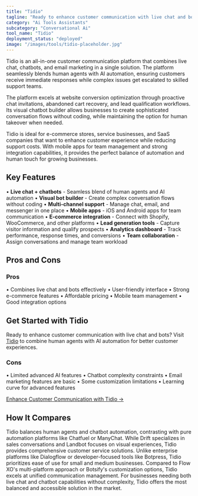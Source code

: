 ```yaml
---
title: "Tidio"
tagline: "Ready to enhance customer communication with live chat and bots? Visit [Tidio](https://www.tidio.com) to combine human agents with AI automation for b..."
category: "Ai Tools Assistants"
subcategory: "Conversational Ai"
tool_name: "Tidio"
deployment_status: "deployed"
image: "/images/tools/tidio-placeholder.jpg"
---
```

Tidio is an all-in-one customer communication platform that combines live chat, chatbots, and email marketing in a single solution. The platform seamlessly blends human agents with AI automation, ensuring customers receive immediate responses while complex issues get escalated to skilled support teams.

The platform excels at website conversion optimization through proactive chat invitations, abandoned cart recovery, and lead qualification workflows. Its visual chatbot builder allows businesses to create sophisticated conversation flows without coding, while maintaining the option for human takeover when needed.

Tidio is ideal for e-commerce stores, service businesses, and SaaS companies that want to enhance customer experience while reducing support costs. With mobile apps for team management and strong integration capabilities, it provides the perfect balance of automation and human touch for growing businesses.

## Key Features

• **Live chat + chatbots** - Seamless blend of human agents and AI automation
• **Visual bot builder** - Create complex conversation flows without coding
• **Multi-channel support** - Manage chat, email, and messenger in one place
• **Mobile apps** - iOS and Android apps for team communication
• **E-commerce integration** - Connect with Shopify, WooCommerce, and other platforms
• **Lead generation tools** - Capture visitor information and qualify prospects
• **Analytics dashboard** - Track performance, response times, and conversions
• **Team collaboration** - Assign conversations and manage team workload

## Pros and Cons

### Pros
• Combines live chat and bots effectively
• User-friendly interface
• Strong e-commerce features
• Affordable pricing
• Mobile team management
• Good integration options

## Get Started with Tidio

Ready to enhance customer communication with live chat and bots? Visit [Tidio](https://www.tidio.com) to combine human agents with AI automation for better customer experiences.

### Cons
• Limited advanced AI features
• Chatbot complexity constraints
• Email marketing features are basic
• Some customization limitations
• Learning curve for advanced features

[Enhance Customer Communication with Tidio →](https://www.tidio.com)

## How It Compares

Tidio balances human agents and chatbot automation, contrasting with pure automation platforms like Chatfuel or ManyChat. While Drift specializes in sales conversations and Landbot focuses on visual experiences, Tidio provides comprehensive customer service solutions. Unlike enterprise platforms like Dialogflow or developer-focused tools like Botpress, Tidio prioritizes ease of use for small and medium businesses. Compared to Flow XO's multi-platform approach or Botsify's customization options, Tidio excels at unified communication management. For businesses needing both live chat and chatbot capabilities without complexity, Tidio offers the most balanced and accessible solution in the market.